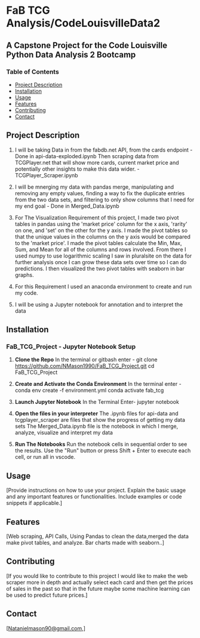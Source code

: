# FaB TCG Analysis/CodeLouisvilleData2

## A Capstone Project for the Code Louisville Python Data Analysis 2 Bootcamp

### Table of Contents
- [Project Description](#project-description)
- [Installation](#installation)
- [Usage](#usage)
- [Features](#features)
- [Contributing](#contributing)
- [Contact](#contact)

## Project Description

1. I will be taking Data in from the fabdb.net API, from the cards endpoint - Done in api-data-exploded.ipynb
Then scraping data from TCGPlayer.net that will show more cards, current market price and potentially other insights to make this data wider. - TCGPlayer_Scraper.ipynb

2. I will be mnerging my data with pandas merge, manipulating and removing any empty values, finding a way to fix the duplicate entries from the two data sets, and filtering to only show columns that I need for my end goal - Done in Merged_Data.ipynb

3. For The Visualization Requirement of this project, I made two pivot tables in pandas using the 'market price' column for the x axis, 'rarity' on one, and 'set' on the other for the y axis. I made the pivot tables so that the unique values in the columns on the y axis would be compared to the 'market price'. I made the pivot tables calculate the Min, Max, Sum, and Mean for all of the columns and rows involved. From there I used numpy to use logarithmic scaling I saw in pluralsite on the data for further analysis once I can grow these data sets over time so I can do predictions. I then visualized the two pivot tables with seaborn in bar graphs. 

4. For this Requirement I used an anaconda environment to create and run my code. 

5. I will be using a Jupyter notebook for annotation and to interpret the data


## Installation
### FaB_TCG_Project - Jupyter Notebook Setup

1. **Clone the Repo**
In the terminal or gitbash enter -
git clone https://github.com/NMason1990/FaB_TCG_Project.git
cd FaB_TCG_Project

2. **Create and Activate the Conda Environment**
In the terminal enter - 
conda env create -f environment.yml
conda activate fab_tcg

3. **Launch Jupyter Notebook**
In the Terminal Enter- jupyter notebook

4. **Open the files in your interpreter**
The .ipynb files for api-data and tcgplayer_scraper are files that show the progress of getting my data sets
The Merged_Data.ipynb file is the notebook in which I merge, analyze, visualize and interpret my data

5. **Run The Notebooks**
Run the notebook cells in sequential order to see the results. Use the "Run" button or press Shift + Enter to execute each cell, or run all in vscode.



## Usage

[Provide instructions on how to use your project. Explain the basic usage and any important features or functionalities. Include examples or code snippets if applicable.]

## Features

[Web scraping, API Calls, Using Pandas to clean the data,merged the data make pivot tables, and analyze. Bar charts made with seaborn..]

## Contributing

[If you would like to contribute to this project I would like to make the web scraper more in depth and actually select each card and then get the prices of sales in the past so that in the future maybe some machine learning can be used to predict future prices.]


## Contact

[Natanielmason90@gmail.com,]
